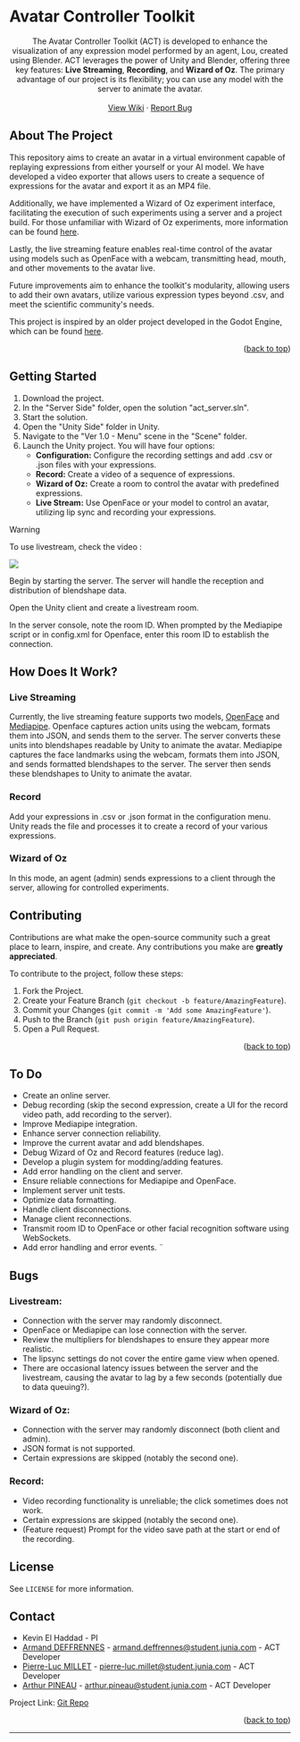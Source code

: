 # Avatar Controller Toolkit

<div align="center">
  <p align="center">
    The Avatar Controller Toolkit (ACT) is developed to enhance the visualization of any expression model performed by an agent, Lou, created using Blender.
    ACT leverages the power of Unity and Blender, offering three key features: <b>Live Streaming</b>, <b>Recording</b>, and <b>Wizard of Oz</b>. The primary advantage of our project is its flexibility; you can use any model with the server to animate the avatar.
    <br />
    <br />
    <a href="https://github.com/numediart/ACT/wiki">View Wiki</a>
    ·
    <a href="https://github.com/numediart/ACT/issues">Report Bug</a>
  </p>
</div>

## About The Project

This repository aims to create an avatar in a virtual environment capable of replaying expressions from either yourself or your AI model. We have developed a video exporter that allows users to create a sequence of expressions for the avatar and export it as an MP4 file.

Additionally, we have implemented a Wizard of Oz experiment interface, facilitating the execution of such experiments using a server and a project build. For those unfamiliar with Wizard of Oz experiments, more information can be found [here](https://en.wikipedia.org/wiki/Wizard_of_Oz_experiment).

Lastly, the live streaming feature enables real-time control of the avatar using models such as OpenFace with a webcam, transmitting head, mouth, and other movements to the avatar live.

Future improvements aim to enhance the toolkit's modularity, allowing users to add their own avatars, utilize various expression types beyond .csv, and meet the scientific community's needs.

This project is inspired by an older project developed in the Godot Engine, which can be found [here](https://github.com/numediart/ReVA-toolkit).

<p align="right">(<a href="#readme-top">back to top</a>)</p>

## Getting Started

1. Download the project.
2. In the "Server Side" folder, open the solution "act_server.sln".
3. Start the solution.
4. Open the "Unity Side" folder in Unity.
5. Navigate to the "Ver 1.0 - Menu" scene in the "Scene" folder.
6. Launch the Unity project. You will have four options:
   - **Configuration:** Configure the recording settings and add .csv or .json files with your expressions.
   - **Record:** Create a video of a sequence of expressions.
   - **Wizard of Oz:** Create a room to control the avatar with predefined expressions.
   - **Live Stream:** Use OpenFace or your model to control an avatar, utilizing lip sync and recording your expressions.
     


> [!WARNING]
> To use livestream, check the video :
> 
> ![](https://github.com/numediart/ACT/blob/ACT_experimental/Readme_Vid/Tutorial-LiveStream.gif)
> 
>  Begin by starting the server. The server will handle the reception and distribution of blendshape data.
> 
>  Open the Unity client and create a livestream room.
> 
> In the server console, note the room ID. When prompted by the Mediapipe script or in config.xml for Openface, enter this room ID to establish the connection.

## How Does It Work?

### Live Streaming

Currently, the live streaming feature supports two models, [OpenFace](https://github.com/numediart/openface_act) and [Mediapipe](https://github.com/numediart/mediapipe_act). Openface captures action units using the webcam, formats them into JSON, and sends them to the server. The server converts these units into blendshapes readable by Unity to animate the avatar.
Mediapipe captures the face landmarks using the webcam, formats them into JSON, and sends formatted blendshapes to the server. The server then sends these blendshapes to Unity to animate the avatar.
### Record

Add your expressions in .csv or .json format in the configuration menu. Unity reads the file and processes it to create a record of your various expressions.

### Wizard of Oz

In this mode, an agent (admin) sends expressions to a client through the server, allowing for controlled experiments.

## Contributing

Contributions are what make the open-source community such a great place to learn, inspire, and create. Any contributions you make are **greatly appreciated**.

To contribute to the project, follow these steps:

1. Fork the Project.
2. Create your Feature Branch (`git checkout -b feature/AmazingFeature`).
3. Commit your Changes (`git commit -m 'Add some AmazingFeature'`).
4. Push to the Branch (`git push origin feature/AmazingFeature`).
5. Open a Pull Request.

<p align="right">(<a href="#readme-top">back to top</a>)</p>

## To Do

* Create an online server.
* Debug recording (skip the second expression, create a UI for the record video path, add recording to the server).
* Improve Mediapipe integration.
* Enhance server connection reliability.
* Improve the current avatar and add blendshapes.
* Debug Wizard of Oz and Record features (reduce lag).
* Develop a plugin system for modding/adding features.
* Add error handling on the client and server.
* Ensure reliable connections for Mediapipe and OpenFace.
* Implement server unit tests.
* Optimize data formatting.
* Handle client disconnections.
* Manage client reconnections.
* Transmit room ID to OpenFace or other facial recognition software using WebSockets.
* Add error handling and error events.
¨
## Bugs
### Livestream:

- Connection with the server may randomly disconnect.
- OpenFace or Mediapipe can lose connection with the server.
- Review the multipliers for blendshapes to ensure they appear more realistic.
- The lipsync settings do not cover the entire game view when opened.
- There are occasional latency issues between the server and the livestream, causing the avatar to lag by a few seconds (potentially due to data queuing?).

### Wizard of Oz:

- Connection with the server may randomly disconnect (both client and admin).
- JSON format is not supported.
- Certain expressions are skipped (notably the second one).

### Record:

- Video recording functionality is unreliable; the click sometimes does not work.
- Certain expressions are skipped (notably the second one).
- (Feature request) Prompt for the video save path at the start or end of the recording.



## License

See `LICENSE` for more information.

## Contact

- Kevin El Haddad - PI
- [Armand DEFFRENNES](https://github.com/JambonPasFrais) - armand.deffrennes@student.junia.com - ACT Developer
- [Pierre-Luc MILLET](https://github.com/Pierre-LucM) - pierre-luc.millet@student.junia.com - ACT Developer
- [Arthur PINEAU](https://github.com/Arthur-P0) - arthur.pineau@student.junia.com - ACT Developer

Project Link: [Git Repo](https://github.com/numediart/ACT)

<p align="right">(<a href="#readme-top">back to top</a>)</p>

---

